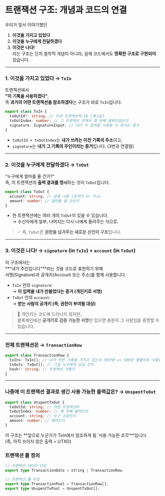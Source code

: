 # 트랜잭션 구조: 개념과 코드의 연결

우리가 앞서 이야기했던

1. **이것을 가지고 있었다**
2. **이것을 누구에게 전달하겠다**
3. **이것은 나다!**  
   라는 구조는 단지 철학적 개념이 아니라, 실제 코드에서도 **명확한 구조로 구현되어** 있습니다.

---

### 1. **이것을 가지고 있었다 → `TxIn`**

트랜잭션에서  
**"이 기록을 사용하겠다"**,  
즉 **과거의 어떤 트랜잭션을 참조하겠다**는 구조가 바로 `TxIn`입니다.

```ts
export class TxIn {
  txOutId?: string; // 이전 트랜잭션의 ID (해시값)
  txOutIndex: number; // 그 트랜잭션 안에서 몇 번째 출력이었는지
  signature: SignatureInput; // 내가 이 입력을 사용할 수 있다는 증거
}
```

- `txOutId + txOutIndex`는 **내가 쓰려는 이전 기록의 주소**이고,
- `signature`는 **내가 그 기록의 주인이라는 증거**입니다. (3번과 연결됨)

---

### 2. **이것을 누구에게 전달하겠다 → `TxOut`**

"누구에게 얼마를 줄 건가?"  
즉, 이 트랜잭션의 **출력 결과를 명시**하는 것이 `TxOut`입니다.

```ts
export class TxOut {
  account: string; // 받을 사람 (공개키 or 주소)
  amount: number; // 얼마를 줄 것인지
}
```

- 한 트랜잭션에는 여러 개의 `TxOut`이 있을 수 있습니다.  
  → 수신자에게 일부, 나머지는 다시 나에게 돌려주는 식으로.

> ✅ 즉, `TxOut`은 **권한을 넘겨주는 새로운 선언의 구조**입니다.

---

### 3. **이것은 나다! → `signature` (in `TxIn`) + `account` (in `TxOut`)**

이 구조에서는  
**"내가 주인입니다"**라는 것을 코드로 표현하기 위해  
서명(Signature)과 공개키(Account 또는 주소)를 함께 사용합니다.

- `TxIn` 안의 `signature`:  
  → **이 입력을 내가 만들었다는 증거 (개인키로 서명)**
- `TxOut` 안의 `account`:  
  → **받는 사람의 공개키 (즉, 권한이 부여될 대상)**

> 🔐 개인키는 코드에 드러나지 않지만,  
> 블록체인에선 **공개키로 검증 가능한 서명**만 있으면 충분히 그 사람임을 증명할 수 있습니다.

---

### 전체 트랜잭션은 → `TransactionRow`

```ts
export class TransactionRow {
  txIns: TxIn[]; // 내가 어떤 기록을 가지고 있는지 30만원 => 500원 짤짤이로 사용함
  txOuts: TxOut[]; // 그걸 누구에게 넘길 건지
  hash?: string; // 트랜잭션 식별자
}
```

---

### 나중에 이 트랜잭션 결과로 생긴 사용 가능한 출력값은? → `UnspentTxOut`

```ts
export class UnspentTxOut {
  txOutId: string; // 어떤 트랜잭션의
  txOutIndex: number; // 몇 번째 출력인지
  account: string; // 누구 소유인지
  amount: number; // 얼마인지
}
```

이 구조는 **앞으로 누군가가 TxIn에서 참조하게 될 ‘사용 가능한 조각’**입니다.  
(즉, 아직 쓰이지 않은 출력 = UTXO)

### 트랜잭션 풀 정의

```ts
// 트랜잭션 데이터 타입
export type TransactionData = string | TransactionRow;

// 트랜잭션 풀 타입
export type TransactionPool = TransactionRow[];
export type UnspentTxPool = UnspentTxOut[];
```
